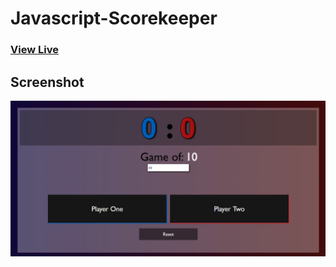# Javascript-Scorekeeper

### [View Live](https://myscores.netlify.app/)

## Screenshot
![](SS.png)
